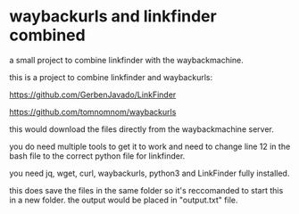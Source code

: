 # waybackurls and linkfinder combined
a small project to combine linkfinder with the waybackmachine.

this is a project to combine linkfinder and waybackurls:

https://github.com/GerbenJavado/LinkFinder

https://github.com/tomnomnom/waybackurls

this would download the files directly from the waybackmachine server.

you do need multiple tools to get it to work and need to change line 12 in the bash file to the correct python file for linkfinder.

you need jq, wget, curl, waybackurls, python3 and LinkFinder fully installed.

this does save the files in the same folder so it's reccomanded to start this in a new folder.
the output would be placed in "output.txt" file.

